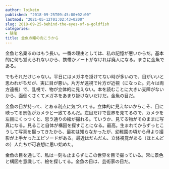 ```yaml
---
author: loikein
published: "2018-09-25T09:45:00+02:00"
lastmod: "2021-05-12T01:02:43+0200"
slug: 2018-09-25-behind-the-eyes-of-a-goldfish
categories:
- 随笔
title: 金魚の瞳の向こうから
---
```

金魚と名乗るのはもう長い。一番の理由としては、私の記憶が悪いからだ。基本的に何も覚えられないから、携帯かノートがなければ廃人になる。まさに金魚である。

でもそれだけじゃない。平日にはメガネを掛けてない時が多いので、目がいいと思われがちだが、実に目が悪い。片方が遠視で片方が近視（になった。元々は両方遠視）で、乱視で、物が立体的に見えない。本を読むことに大きい支障がないから、面倒くさくてメガネをあまり掛けないだけだ。金魚の目だ。

金魚の目が持って、とある利点に気づいてる。立体的に見えないからこそ、目に映ってる景色がカメラと一致てるんだ。左目だけで世界を見てるので、カメラを左目にくっつくと、思う通りの絵が撮れる。ていうか、見てる物がそのままに写真になる。見ること自体が構図を探すことになる。最高。生まれてからずっとこうして写真を撮ってきたから、最初は知らなかったが、幼稚園の頃から母より撮影が上手かったエピソードがある。最近はだんだん、立体視覚がある（ほとんどの）人たちが可哀想に思い始めた。

金魚の目を通して、私は一刻も止まらずにこの世界を目で撮っている。常に景色と構図を意識して、絵を探してる。金魚の目は、芸術家の目だ。
